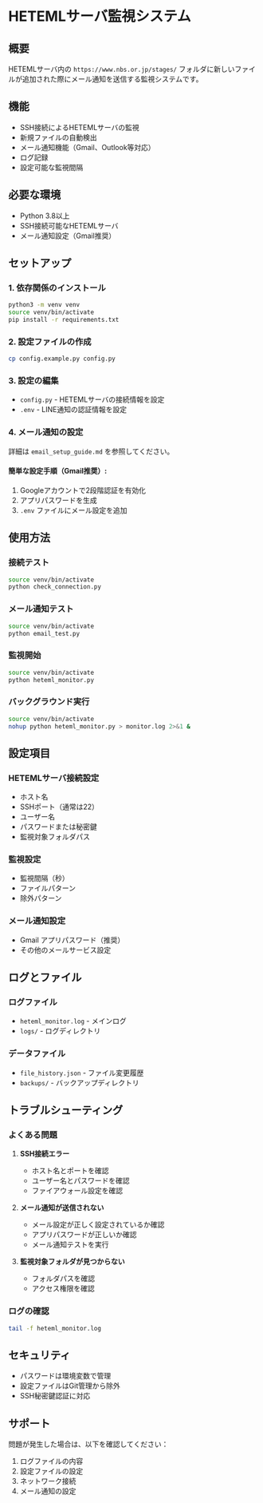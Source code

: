# HETEMLサーバ監視システム

## 概要
HETEMLサーバ内の `https://www.nbs.or.jp/stages/` フォルダに新しいファイルが追加された際にメール通知を送信する監視システムです。

## 機能
- SSH接続によるHETEMLサーバの監視
- 新規ファイルの自動検出
- メール通知機能（Gmail、Outlook等対応）
- ログ記録
- 設定可能な監視間隔

## 必要な環境
- Python 3.8以上
- SSH接続可能なHETEMLサーバ
- メール通知設定（Gmail推奨）

## セットアップ

### 1. 依存関係のインストール
```bash
python3 -m venv venv
source venv/bin/activate
pip install -r requirements.txt
```

### 2. 設定ファイルの作成
```bash
cp config.example.py config.py
```

### 3. 設定の編集
- `config.py` - HETEMLサーバの接続情報を設定
- `.env` - LINE通知の認証情報を設定

### 4. メール通知の設定
詳細は `email_setup_guide.md` を参照してください。

#### 簡単な設定手順（Gmail推奨）:
1. Googleアカウントで2段階認証を有効化
2. アプリパスワードを生成
3. `.env` ファイルにメール設定を追加

## 使用方法

### 接続テスト
```bash
source venv/bin/activate
python check_connection.py
```

### メール通知テスト
```bash
source venv/bin/activate
python email_test.py
```

### 監視開始
```bash
source venv/bin/activate
python heteml_monitor.py
```

### バックグラウンド実行
```bash
source venv/bin/activate
nohup python heteml_monitor.py > monitor.log 2>&1 &
```

## 設定項目

### HETEMLサーバ接続設定
- ホスト名
- SSHポート（通常は22）
- ユーザー名
- パスワードまたは秘密鍵
- 監視対象フォルダパス

### 監視設定
- 監視間隔（秒）
- ファイルパターン
- 除外パターン

### メール通知設定
- Gmail アプリパスワード（推奨）
- その他のメールサービス設定

## ログとファイル

### ログファイル
- `heteml_monitor.log` - メインログ
- `logs/` - ログディレクトリ

### データファイル
- `file_history.json` - ファイル変更履歴
- `backups/` - バックアップディレクトリ

## トラブルシューティング

### よくある問題

1. **SSH接続エラー**
   - ホスト名とポートを確認
   - ユーザー名とパスワードを確認
   - ファイアウォール設定を確認

2. **メール通知が送信されない**
   - メール設定が正しく設定されているか確認
   - アプリパスワードが正しいか確認
   - メール通知テストを実行

3. **監視対象フォルダが見つからない**
   - フォルダパスを確認
   - アクセス権限を確認

### ログの確認
```bash
tail -f heteml_monitor.log
```

## セキュリティ

- パスワードは環境変数で管理
- 設定ファイルはGit管理から除外
- SSH秘密鍵認証に対応

## サポート

問題が発生した場合は、以下を確認してください：
1. ログファイルの内容
2. 設定ファイルの設定
3. ネットワーク接続
4. メール通知の設定
